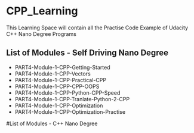 # CPP_Learning

This Learning Space will contain all the Practise Code Example of Udacity C++ Nano Degree Programs

## List of Modules - Self Driving Nano Degree

- PART4-Module-1-CPP-Getting-Started
- PART4-Module-1-CPP-Vectors
- PART4-Module-1-CPP-Practical-CPP
- PART4-Module-1-CPP-CPP-OOPS
- PART4-Module-1-CPP-Python-CPP-Speed
- PART4-Module-1-CPP-Tranlate-Python-2-CPP
- PART4-Module-1-CPP-Optimization
- PART4-Module-1-CPP-Optimization-Practise

#List of Modules  - C++ Nano Degree
